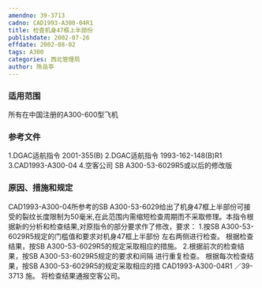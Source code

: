 ```yaml
---
amendno: 39-3713
cadno: CAD1993-A300-04R1
title: 检查机身47框上半部份
publishdate: 2002-07-26
effdate: 2002-08-02
tags: A300
categories: 西北管理局
author: 陈岳亭
---
```


### 适用范围 
所有在中国注册的A300-600型飞机

<!--more-->
### 参考文件
1.DGAC适航指令 2001-355(B) 
2.DGAC适航指令 1993-162-148(B)R1 3.CAD1993-A300-04 
    4.空客公司 SB A300-53-6029R5或以后的修改版

### 原因、措施和规定 
CAD1993-A300-04所参考的SB A300-53-6029给出了机身47框上半部份可接受的裂纹长度限制为50毫米,在此范围内需缩短检查周期而不采取修理。本指令根据新的分析和检查结果,对原指令的部分要求作了修改，要求： 
    1.按SB A300-53-6029R5规定的门槛值和要求对机身47框上半部份
左右两侧进行检查。       根据检查结果，按SB A300-53-6029R5的规定采取相应的措施。
    2.根据前次的检查结果，按SB A300-53-6029R5规定的要求和间隔
进行重复检查。       根据每次检查结果，按SB A300-53-6029R5的规定采取相应的措
       CAD1993-A300-04R1   ／39-3713 
施。     将检查结果通报空客公司。
